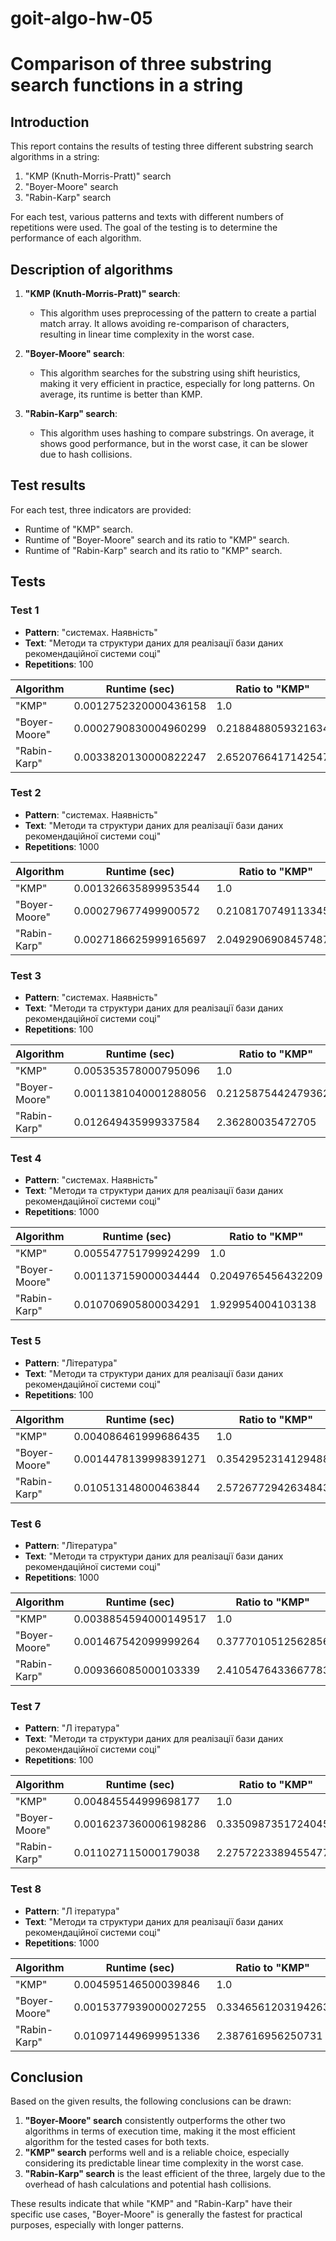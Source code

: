 # goit-algo-hw-05

# Comparison of three substring search functions in a string

## Introduction

This report contains the results of testing three different substring search algorithms in a string:
1. "KMP (Knuth-Morris-Pratt)" search
2. "Boyer-Moore" search
3. "Rabin-Karp" search

For each test, various patterns and texts with different numbers of repetitions were used. The goal of the testing is to determine the performance of each algorithm.

## Description of algorithms

1. **"KMP (Knuth-Morris-Pratt)" search**:
   - This algorithm uses preprocessing of the pattern to create a partial match array. It allows avoiding re-comparison of characters, resulting in linear time complexity in the worst case.
  
2. **"Boyer-Moore" search**:
   - This algorithm searches for the substring using shift heuristics, making it very efficient in practice, especially for long patterns. On average, its runtime is better than KMP.
   
3. **"Rabin-Karp" search**:
   - This algorithm uses hashing to compare substrings. On average, it shows good performance, but in the worst case, it can be slower due to hash collisions.

## Test results

For each test, three indicators are provided:
- Runtime of "KMP" search.
- Runtime of "Boyer-Moore" search and its ratio to "KMP" search.
- Runtime of "Rabin-Karp" search and its ratio to "KMP" search.

## Tests

### Test 1

- **Pattern**: "системах. Наявність"
- **Text**: "Методи та структури даних для реалізації бази даних рекомендаційної системи соці"
- **Repetitions**: 100

| Algorithm         | Runtime (sec)             | Ratio to "KMP"   |
|-------------------|--------------------------|------------------|
| "KMP"             | 0.0012752320000436158    | 1.0              |
| "Boyer-Moore"     | 0.0002790830004960299    | 0.2188488059321634 |
| "Rabin-Karp"      | 0.0033820130000822247    | 2.6520766417142547 |

### Test 2

- **Pattern**: "системах. Наявність"
- **Text**: "Методи та структури даних для реалізації бази даних рекомендаційної системи соці"
- **Repetitions**: 1000

| Algorithm         | Runtime (sec)             | Ratio to "KMP"   |
|-------------------|--------------------------|------------------|
| "KMP"             | 0.001326635899953544     | 1.0              |
| "Boyer-Moore"     | 0.000279677499900572     | 0.21081707491133453 |
| "Rabin-Karp"      | 0.0027186625999165697    | 2.0492906908457487 |

### Test 3

- **Pattern**: "системах.  Наявність"
- **Text**: "Методи та структури даних для реалізації бази даних рекомендаційної системи соці"
- **Repetitions**: 100

| Algorithm         | Runtime (sec)             | Ratio to "KMP"   |
|-------------------|--------------------------|------------------|
| "KMP"             | 0.005353578000795096     | 1.0              |
| "Boyer-Moore"     | 0.0011381040001288056    | 0.21258754424793627 |
| "Rabin-Karp"      | 0.012649435999337584     | 2.36280035472705 |

### Test 4

- **Pattern**: "системах.  Наявність"
- **Text**: "Методи та структури даних для реалізації бази даних рекомендаційної системи соці"
- **Repetitions**: 1000

| Algorithm         | Runtime (sec)             | Ratio to "KMP"   |
|-------------------|--------------------------|------------------|
| "KMP"             | 0.005547751799924299     | 1.0              |
| "Boyer-Moore"     | 0.001137159000034444     | 0.2049765456432209 |
| "Rabin-Karp"      | 0.010706905800034291     | 1.929954004103138 |

### Test 5

- **Pattern**: "Література"
- **Text**: "Методи та структури даних для реалізації бази даних рекомендаційної системи соці"
- **Repetitions**: 100

| Algorithm         | Runtime (sec)             | Ratio to "KMP"   |
|-------------------|--------------------------|------------------|
| "KMP"             | 0.004086461999686435     | 1.0              |
| "Boyer-Moore"     | 0.0014478139998391271    | 0.35429523141294883 |
| "Rabin-Karp"      | 0.010513148000463844     | 2.5726772942634843 |

### Test 6

- **Pattern**: "Література"
- **Text**: "Методи та структури даних для реалізації бази даних рекомендаційної системи соці"
- **Repetitions**: 1000

| Algorithm         | Runtime (sec)             | Ratio to "KMP"   |
|-------------------|--------------------------|------------------|
| "KMP"             | 0.0038854594000149517    | 1.0              |
| "Boyer-Moore"     | 0.001467542099999264     | 0.3777010512562856 |
| "Rabin-Karp"      | 0.009366085000103339     | 2.4105476433667783 |

### Test 7

- **Pattern**: "Л ітература"
- **Text**: "Методи та структури даних для реалізації бази даних рекомендаційної системи соці"
- **Repetitions**: 100

| Algorithm         | Runtime (sec)             | Ratio to "KMP"   |
|-------------------|--------------------------|------------------|
| "KMP"             | 0.004845544999698177     | 1.0              |
| "Boyer-Moore"     | 0.0016237360006198286    | 0.33509873517240457 |
| "Rabin-Karp"      | 0.011027115000179038     | 2.2757223389455477 |

### Test 8

- **Pattern**: "Л ітература"
- **Text**: "Методи та структури даних для реалізації бази даних рекомендаційної системи соці"
- **Repetitions**: 1000

| Algorithm         | Runtime (sec)             | Ratio to "KMP"   |
|-------------------|--------------------------|------------------|
| "KMP"             | 0.004595146500039846     | 1.0              |
| "Boyer-Moore"     | 0.0015377939000027255    | 0.3346561203194263 |
| "Rabin-Karp"      | 0.010971449699951336     | 2.387616956250731 |

## Conclusion

Based on the given results, the following conclusions can be drawn:
1. **"Boyer-Moore" search** consistently outperforms the other two algorithms in terms of execution time, making it the most efficient algorithm for the tested cases for both texts.
2. **"KMP" search** performs well and is a reliable choice, especially considering its predictable linear time complexity in the worst case.
3. **"Rabin-Karp" search** is the least efficient of the three, largely due to the overhead of hash calculations and potential hash collisions.

These results indicate that while "KMP" and "Rabin-Karp" have their specific use cases, "Boyer-Moore" is generally the fastest for practical purposes, especially with longer patterns.
